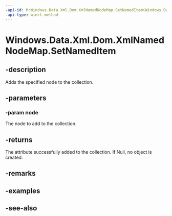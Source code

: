 ```yaml
---
-api-id: M:Windows.Data.Xml.Dom.XmlNamedNodeMap.SetNamedItem(Windows.Data.Xml.Dom.IXmlNode)
-api-type: winrt method
---
```


<!-- Method syntax
public Windows.Data.Xml.Dom.IXmlNode SetNamedItem(Windows.Data.Xml.Dom.IXmlNode node)
-->

# Windows.Data.Xml.Dom.XmlNamedNodeMap.SetNamedItem

## -description
Adds the specified node to the collection.

## -parameters
### -param node
The node to add to the collection.

## -returns
The attribute successfully added to the collection. If Null, no object is created.

## -remarks

## -examples

## -see-also
